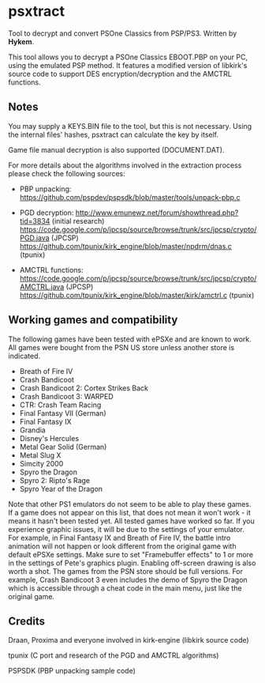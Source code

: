 psxtract
========

Tool to decrypt and convert PSOne Classics from PSP/PS3.
Written by **Hykem**.

This tool allows you to decrypt a PSOne Classics EBOOT.PBP on your PC, using
the emulated PSP method.
It features a modified version of libkirk's source code to support DES
encryption/decryption and the AMCTRL functions.


Notes
-------

You may supply a KEYS.BIN file to the tool, but this is not necessary.
Using the internal files' hashes, psxtract can calculate the key by itself.

Game file manual decryption is also supported (DOCUMENT.DAT).

For more details about the algorithms involved in the extraction process
please check the following sources:
- PBP unpacking: 
  https://github.com/pspdev/pspsdk/blob/master/tools/unpack-pbp.c

- PGD decryption:
  http://www.emunewz.net/forum/showthread.php?tid=3834 (initial research)
  https://code.google.com/p/jpcsp/source/browse/trunk/src/jpcsp/crypto/PGD.java (JPCSP)
  https://github.com/tpunix/kirk_engine/blob/master/npdrm/dnas.c (tpunix)

- AMCTRL functions:
  https://code.google.com/p/jpcsp/source/browse/trunk/src/jpcsp/crypto/AMCTRL.java (JPCSP)
  https://github.com/tpunix/kirk_engine/blob/master/kirk/amctrl.c (tpunix)


Working games and compatibility
-------------------------------

The following games have been tested with ePSXe and are known to work. All games were bought from the PSN US store unless another store is indicated.

- Breath of Fire IV
- Crash Bandicoot
- Crash Bandicoot 2: Cortex Strikes Back
- Crash Bandicoot 3: WARPED
- CTR: Crash Team Racing
- Final Fantasy VII (German)
- Final Fantasy IX
- Grandia
- Disney's Hercules
- Metal Gear Solid (German)
- Metal Slug X
- Simcity 2000
- Spyro the Dragon
- Spyro 2: Ripto's Rage
- Spyro Year of the Dragon

Note that other PS1 emulators do not seem to be able to play these games. If a game does not appear on this list, that does not mean it won't work - it means it hasn't been tested yet. All tested games have worked so far. If you experience graphic issues, it will be due to the settings of your emulator. For example, in Final Fantasy IX and Breath of Fire IV, the battle intro animation will not happen or look different from the original game with default ePSXe settings. Make sure to set "Framebuffer effects" to 1 or more in the settings of Pete's graphics plugin. Enabling off-screen drawing is also worth a shot. The games from the PSN store should be full versions. For example, Crash Bandicoot 3 even includes the demo of Spyro the Dragon which is accessible through a cheat code in the main menu, just like the original game.


Credits
-------

Draan, Proxima and everyone involved in kirk-engine (libkirk source code)

tpunix (C port and research of the PGD and AMCTRL algorithms)

PSPSDK (PBP unpacking sample code)
